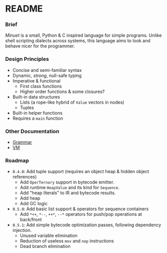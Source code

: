 # README

### Brief
_Minuet_ is a small, Python & C inspired language for simple programs. Unlike shell scripting dialects across systems, this language aims to look and behave nicer for the programmer.

### Design Principles
 - Concise and semi-familiar syntax
 - Dynamic, _strong_, null-safe typing
 - Imperative & functional
    - First class functions
    - Higher order functions & some closures?
 - Built-in data structures
    - Lists (a rope-like hybrid of `Value` vectors in nodes)
    - Tuples
 - Built-in helper functions
 - Requires a `main` function

### Other Documentation
 - [Grammar](/docs/grammar.md)
 - [VM](/docs/vm.md)

### Roadmap
 - `0.4.0`: Add tuple support (requires an object heap & hidden object references)
   - Add `OperTernary` support in bytecode emitter.
   - Add runtime `HeapValue` and its kind for `Sequence`.
   - Add "heap literals" to IR and bytecode results.
   - Add heap
   - Add GC logic
 - `0.5.0`: Add basic list support & operators for sequence containers
   - Add `*++`, `*--`, `++*`, `--*` operators for push/pop operations at back/front
 - `0.5.1`: Add simple bytecode optimization passes, following dependency injection.
   - Unused variable elimination
   - Reduction of useless `mov` and `nop` instructions
   - Dead branch elimination
